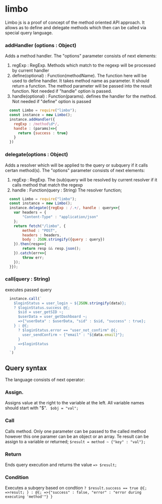# limbo
Limbo js is a proof of concept of the method oriented API approach. It allows as to define and delegate methods which then can be called via special query language.


### addHandler (options : Object)
Adds a method handler. The "options" parameter consists of next elements:
1. regExp : RegExp. Methods which match to the regexp will be processed by current handler
2. define(optional) : Function(methodName). The function here will be used to define handler. It takes method name as parameter. It should return a function. The method parameter will be passed into the result function. Not needed if "handle" option is passed.
3. handle(optional) : Function(params). defines the handler for the method. Not needed if "define" option is passed
```javascript
  const Limbo = require("limbo");
  const instance = new Limbo();
  instance.addHandler({
    regExp : /method\d*/,
    handle : (params)=>{
      return {success : true}
    }
  })
```
### delegate(options : Object)
Adds a resolver which will be applied to the query or subquery if it calls certan method(s). The "options" parameter consists of next elements:
1. regExp : RegExp. The (sub)query will be resolved by current resolver if it calls method that match the regexp
2. handle : Function(query : String) The resolver function;
```javascript
  const Limbo = require("limbo");
  const instance = new Limbo();
  instance.delegate({regExp : /.+/, handle : query=>{
    var headers = {
        "Content-Type" : "application/json"
    };
    return fetch("/limbo", {
        method : "POST",
        headers : headers,
        body : JSON.stringify({query : query})
    }).then(resp=>{
        return resp && resp.json();
    }).catch(err=>{
        throw err;
    });
  }});
```
### call(query : String)
executes passed query
```javascript
  instance.call(`
    $loginStatus = user_login ~ ${JSON.stringify(data)};
    ? $loginStatus.success @{;
      $sid = user_getSID ~;
      $userData = user_getDashboard ~;
      =>{"userData" : $userData, "sid" : $sid, "success" : true};
    } : @{;
      ? $loginStatus.error == "user_not_confirm" @{;
        user_sendConfirm ~ {"email" : "${data.email}"};
      }
      =>$loginStatus
    }
  `)
```

## Query syntax
The language consists of next operator:
### Assign. 
Assigns value at the right to the variable at the left. All variable names should start with "$".
`` 
$obj = "val";
``
### Call
Calls method. Only one parameter can be passed to the called method however this one paramer can be an object or an array. Te result can be assign to a variable or returned;
``
$result = method ~ {"key" : "val"};
``
### Return
Ends query execution and returns the value
``
=> $result;
``
### Condition
Executes a subqery based on condtion
``
? $result.success == true @{;
  =>result;
} : @{;
  =>{"success" : false, "error" : "error during executing 'method'"}
}
``

